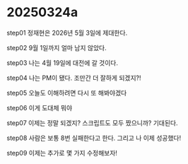 # 20250324a

step01
정재현은 2026년 5월 3일에 제대한다.

step02
9월 1일까지 얼마 남지 않았다.

step03
나는 4월 19일에 대전에 갈 것이다.

step04
나는 PM이 됐다. 조만간 더 잘하게 되겠지?!

step05
오늘도 이해하려면 다시 또 해봐야겠다

step06
이게 도대체 뭐야

step07
이제는 정말 되겠지? 스크립트도 모두 짰으니까? 기대된다.

step08
사람은 보통 8번 실패한다고 한다. 그리고 나 이제 성공했다!

step09
이제는 추가로 몇 가지 수정해보자!
